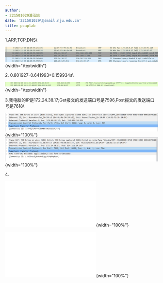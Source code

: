 ```yaml
---
author:
- 221501029潘泓旭
date: '221501029\@smail.nju.edu.cn'
title: pcaplab
---
```


1.ARP,TCP,DNS\

![image](pic0/p1.png){width="\\textwidth"}

2\. 0.801927-0.641993=0.159934s\

![image](pic0/p2.png){width="\\textwidth"}

3.我电脑的IP是172.24.38.17;Get报文的发送端口号是7596,Post报文的发送端口号是7618\

![image](pic0/p3.png){width="100%"} ![image](pic0/p4.png){width="100%"}

4\.

![Post报文](lab0.2.pdf){width="100%"}

![OK报文](lab0.3.pdf){width="100%"}
